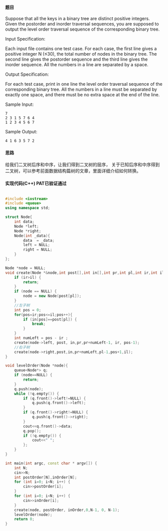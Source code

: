 #### 题目

Suppose that all the keys in a binary tree are distinct positive integers. 
Given the postorder and inorder traversal sequences, 
you are supposed to output the level order traversal sequence of the corresponding binary tree.

Input Specification:

Each input file contains one test case. For each case, the first line gives a positive integer N (≤30), 
the total number of nodes in the binary tree. 
The second line gives the postorder sequence and the third line gives the inorder sequence. 
All the numbers in a line are separated by a space.

Output Specification:

For each test case, print in one line the level order traversal sequence of the corresponding binary tree.
 All the numbers in a line must be separated by exactly one space,
  and there must be no extra space at the end of the line.

Sample Input:
```text
7
2 3 1 5 7 6 4
1 2 3 4 5 6 7
```


      
    
Sample Output:
```text
4 1 6 3 5 7 2
```


#### 思路

给我们二叉树后序和中序，让我们得到二叉树的层序，
关于已知后序和中序得到二叉树，可以参考前面数据结构篇树的文章，里面详细介绍如何转换。


#### 实现代码(C++) PAT已验证通过

```c++

#include <iostream>
#include <queue>
using namespace std;

struct Node{
    int data;
    Node *left;
    Node *right;
    Node(int _data){
        data  = _data;
        left = NULL;
        right = NULL;
    }
};

Node *node = NULL;
void create(Node *&node,int post[],int in[],int pr,int pl,int ir,int il){
    if (ir>il) {
        return;
    }
    if (node == NULL) {
        node = new Node(post[pl]);
    }
    //左子树
    int pos = 0;
    for(pos=ir;pos<=il;pos++){
        if (in[pos]==post[pl]) {
            break;
        }
    }
    int numLeft = pos - ir ;
    create(node->left, post, in,pr,pr+numLeft-1, ir, pos-1);
    //右子树
    create(node->right,post,in,pr+numLeft,pl-1,pos+1,il);
}

void levelOrder(Node *node){
    queue<Node*> q;
    if (node==NULL) {
        return;
    }
    q.push(node);
    while (!q.empty()) {
        if (q.front()->left!=NULL) {
            q.push(q.front()->left);
        }
        if (q.front()->right!=NULL) {
            q.push(q.front()->right);
        }
        cout<<q.front()->data;
        q.pop();
        if (!q.empty()) {
            cout<<" ";
        };
    }
}

int main(int argc, const char * argv[]) {
    int N;
    cin>>N;
    int postOrder[N],inOrder[N];
    for (int i=0; i<N; i++) {
        cin>>postOrder[i];
    }
    for (int i=0; i<N; i++) {
        cin>>inOrder[i];
    }
    create(node, postOrder, inOrder,0,N-1, 0, N-1);
    levelOrder(node);
    return 0;
}

```